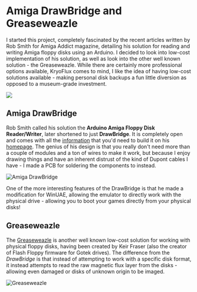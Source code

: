 # Amiga DrawBridge and Greaseweazle
I started this project, completely fascinated by the recent articles written by Rob Smith for Amiga Addict magazine, detailing his solution for reading and writing Amiga floppy disks using an Arduino. I decided to look into low-cost implementation of his solution, as well as look into the other well known solution - the Greaseweazle. While there are certainly more professional options available, KryoFlux comes to mind, I like the idea of having low-cost solutions available - making personal disk backups a fun little diversion as opposed to a museum-grade investment.

![](https://github.com/tebl/Amiga-DrawBridge/raw/main/gallery/2021-10-08%2001.34.22.jpg)

## Amiga DrawBridge
Rob Smith called his solution the **Arduino Amiga Floppy Disk Reader/Writer**, later shortened to just **DrawBridge**. It is completely open and comes with all the [information](http://amiga.robsmithdev.co.uk/instructions/promini) that you'd need to build it on his [homepage](http://amiga.robsmithdev.co.uk/). The genius of his design is that you really don't need more than a couple of modules and a ton of wires to make it work, but because I enjoy drawing things and have an inherent distrust of the kind of Dupont cables I have - I made a PCB for soldering the components to instead.

![Amiga DrawBridge](https://github.com/tebl/Amiga-DrawBridge/raw/main/gallery/2021-11-03%2001.33.49.jpg)

One of the more interesting features of the DrawBridge is that he made a modification for WinUAE, allowing the emulator to directly work with the physical drive - allowing you to boot your games directly from your physical disks!

## Greaseweazle
The [Greaseweazle](https://github.com/keirf/Greaseweazle) is another well known low-cost solution for working with physical floppy disks, having been created by Keir Fraser (also the creator of Flash Floppy firmware for Gotek drives). The difference from the *DrawBridge* is that instead of attempting to work with a specific disk format, it instead attempts to read the raw magnetic flux layer from the disks - allowing even damaged or disks of unknown origin to be imaged.

![Greaseweazle](https://github.com/tebl/Amiga-DrawBridge/raw/main/gallery/2021-11-11%2022.20.41.jpg)